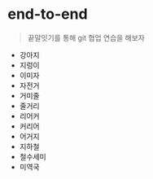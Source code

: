 # end-to-end

> 끝말잇기를 통해 git 협업 연습을 해보자

- 강아지
- 지렁이
- 이미자
- 자전거
- 거미줄
- 줄거리
- 리어커
- 커리어
- 어거지
- 지하철
- 철수세미
- 미역국